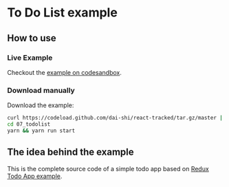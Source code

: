 # To Do List example

## How to use

### Live Example

Checkout the [example on codesandbox](https://codesandbox.io/s/github/dai-shi/react-tracked/tree/master/examples/07_todolist).

### Download manually

Download the example:

```bash
curl https://codeload.github.com/dai-shi/react-tracked/tar.gz/master | tar -xz --strip=2 react-tracked-master/examples/07_todolist
cd 07_todolist
yarn && yarn run start
```

## The idea behind the example

This is the complete source code of a simple todo app based on [Redux Todo App example](https://redux.js.org/basics/example).
